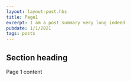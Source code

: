 ```yaml
---
layout: layout-post.hbs
title: Page1
excerpt: I am a post summary very long indeed
pubdate: 1/1/2021
tags: posts
---
```

## Section heading

Page 1 content